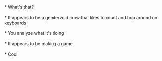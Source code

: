 \* What's that? <br><br>
\* It appears to be a gendervoid crow that likes to count and hop around on keyboards <br><br>
\* You analyze what it's doing <br><br>
\* It appears to be making a game <br><br>
\* Cool
